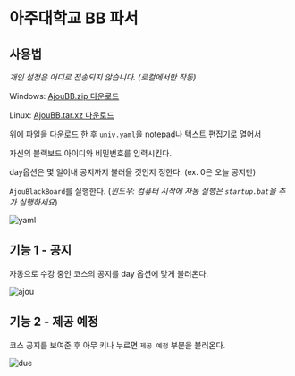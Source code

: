 # 아주대학교 BB 파서

## 사용법

*개인 설정은 어디로 전송되지 않습니다. (로컬에서만 작동)*

Windows:
[AjouBB.zip 다운로드](https://github.com/Alfex4936/Ajou-BlackBoard/releases/download/v1.0.2/AjouBB_v1.0.2.zip)

Linux:
[AjouBB.tar.xz 다운로드](https://github.com/Alfex4936/Ajou-BlackBoard/releases/download/v1.0.1/AjouBlackBoard_v1.0.1_linux64.tar.xz)

위에 파일을 다운로드 한 후 `univ.yaml`을 notepad나 텍스트 편집기로 열어서

자신의 블랙보드 아이디와 비밀번호를 입력시킨다.

day옵션은 몇 일이내 공지까지 불러올 것인지 정한다. (ex. 0은 오늘 공지만)

`AjouBlackBoard`를 실행한다. (*윈도우: 컴퓨터 시작에 자동 실행은 `startup.bat`을 추가 실행하세요*)

![yaml](https://user-images.githubusercontent.com/2356749/113546947-f7c97c80-9627-11eb-9d5f-aba93dda4848.gif)

## 기능 1 - 공지

자동으로 수강 중인 코스의 공지를 day 옵션에 맞게 불러온다.

![ajou](https://user-images.githubusercontent.com/2356749/113498841-9e8c1b00-954b-11eb-99fa-e1cba2a89043.gif)

## 기능 2 - 제공 예정

코스 공지를 보여준 후 아무 키나 누르면 `제공 예정` 부분을 불러온다.

![due](https://user-images.githubusercontent.com/2356749/113511215-b5f1f500-9599-11eb-9516-18bfb8ffcf8a.gif)
